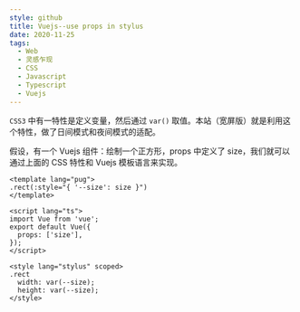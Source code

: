 ```yaml
---
style: github
title: Vuejs--use props in stylus
date: 2020-11-25
tags:
  - Web
  - 灵感乍现
  - CSS
  - Javascript
  - Typescript
  - Vuejs
---
```


`CSS3` 中有一特性是定义变量，然后通过 `var()` 取值。本站（宽屏版）就是利用这个特性，做了日间模式和夜间模式的适配。

假设，有一个 Vuejs 组件：绘制一个正方形，props 中定义了 size，我们就可以通过上面的 CSS 特性和 Vuejs 模板语言来实现。

```vue
<template lang="pug">
.rect(:style="{ '--size': size }")
</template>

<script lang="ts">
import Vue from 'vue';
export default Vue({
  props: ['size'],
});
</script>

<style lang="stylus" scoped>
.rect
  width: var(--size);
  height: var(--size);
</style>
```
